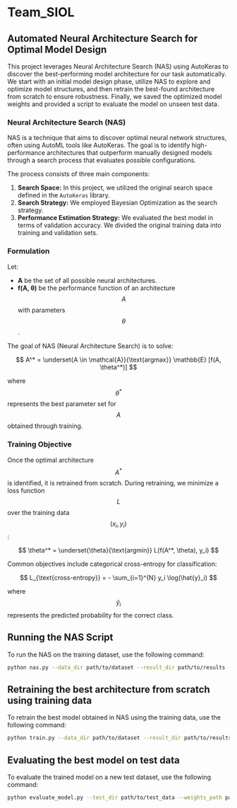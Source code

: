# Team_SIOL

## Automated Neural Architecture Search for Optimal Model Design

This project leverages Neural Architecture Search (NAS) using AutoKeras to discover the best-performing model architecture for our task automatically. We start with an initial model design phase, utilize NAS to explore and optimize model structures, and then retrain the best-found architecture from scratch to ensure robustness. Finally, we saved the optimized model weights and provided a script to evaluate the model on unseen test data.

### Neural Architecture Search (NAS)

NAS is a technique that aims to discover optimal neural network structures, often using AutoML tools like AutoKeras. The goal is to identify high-performance architectures that outperform manually designed models through a search process that evaluates possible configurations.

The process consists of three main components:

1. **Search Space:** In this project, we utilized the original search space defined in the ```AutoKeras``` library.
2. **Search Strategy:** We employed Bayesian Optimization as the search strategy. 
3. **Performance Estimation Strategy:** We evaluated the best model in terms of validation accuracy. We divided the original training data into training and validation sets. 

### Formulation

Let:

- **A** be the set of all possible neural architectures.
- **f(A, θ)** be the performance function of an architecture $$A$$ with parameters $$θ$$.

The goal of NAS (Neural Architecture Search) is to solve:

$$
A^* = \underset{A \in \mathcal{A}}{\text{argmax}}  \mathbb{E} [f(A, \theta^*)]
$$

where $$θ^*$$ represents the best parameter set for $$A$$ obtained through training.

### Training Objective

Once the optimal architecture $$A^*$$ is identified, it is retrained from scratch. During retraining, we minimize a loss function $$L$$ over the training data $$(x_i, y_i)$$:

$$
\theta^* = \underset{\theta}{\text{argmin}}   L(f(A^*, \theta), y_i)
$$

Common objectives include categorical cross-entropy for classification:

$$
L_{\text{cross-entropy}} = - \sum_{i=1}^{N} y_i \log(\hat{y}_i)
$$

where $$\hat{y}_i$$ represents the predicted probability for the correct class.

## Running the NAS Script

To run the NAS on the training dataset, use the following command:

```bash
python nas.py --data_dir path/to/dataset --result_dir path/to/results --model_save_path path/to/best_model.keras --best_weights_file path/to/best_weights.h5
```


## Retraining the best architecture from scratch using training data
To retrain the best model obtained in NAS using the training data, use the following command:

```bash
python train.py --data_dir path/to/dataset --result_dir path/to/results --best_weights_file path/to/results/best_model.weights.h5
```


## Evaluating the best model on test data

To evaluate the trained model on a new test dataset, use the following command:

```bash
python evaluate_model.py --test_dir path/to/test_data --weights_path path/to/best_model.weights.h5
```
